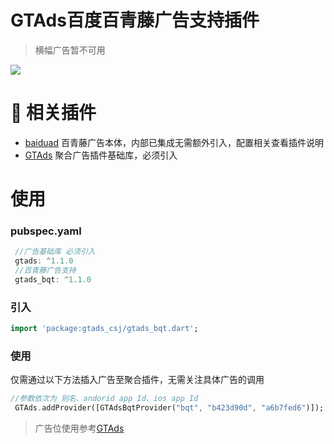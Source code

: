 # GTAds百度百青藤广告支持插件

> 横幅广告暂不可用

<p>
<a href="https://pub.flutter-io.cn/packages/gtads_csj"><img src=https://img.shields.io/badge/gtads_bqt-v1.1.0-success></a>
</p>

# 📢 相关插件

- [baiduad](https://github.com/gstory0404/baiduad) 百青藤广告本体，内部已集成无需额外引入，配置相关查看插件说明
- [GTAds](https://github.com/gstory0404/GTAds) 聚合广告插件基础库，必须引入

# 使用

### pubspec.yaml

```dart
 //广告基础库 必须引入
 gtads: ^1.1.0
 //百青藤广告支持
 gtads_bqt: ^1.1.0
```

### 引入

```dart
import 'package:gtads_csj/gtads_bqt.dart';
```

### 使用

仅需通过以下方法插入广告至聚合插件，无需关注具体广告的调用

```dart
//参数依次为 别名、andorid app Id、ios app Id
 GTAds.addProvider([GTAdsBqtProvider("bqt", "b423d90d", "a6b7fed6")]);
```

> 广告位使用参考[GTAds](https://github.com/gstory0404/GTAds/tree/master/gtads)
